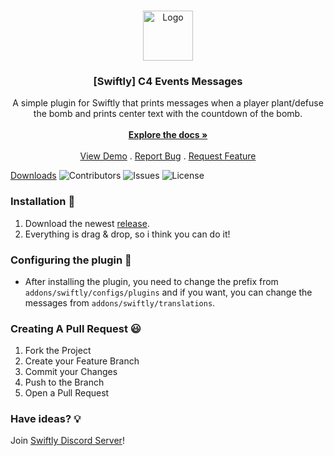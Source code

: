 <br/>
<p align="center">
  <a href="https://github.com/moongetsu/swiftly_c4events">
    <img src="https://media.discordapp.net/attachments/979452783466000466/1168236894652469248/Swiftly_Logo.png?ex=6575f264&is=65637d64&hm=dd2834983bebeab98d7febd44bb3bd20e9aded13ecefac63cc990b222a9d9e9e&=&format=webp&quality=lossless&width=468&height=468" alt="Logo" width="80" height="80">
  </a>

  <h3 align="center">[Swiftly] C4 Events Messages</h3>

  <p align="center">
    A simple plugin for Swiftly that prints messages when a player plant/defuse the bomb and prints center text with the countdown of the bomb.
    <br/>
    <br/>
    <a href="https://github.com/moongetsu/swiftly_c4events"><strong>Explore the docs »</strong></a>
    <br/>
    <br/>
    <a href="https://github.com/moongetsu/swiftly_c4events">View Demo</a>
    .
    <a href="https://github.com/moongetsu/swiftly_c4events/issues">Report Bug</a>
    .
    <a href="https://github.com/moongetsu/swiftly_c4events/issues">Request Feature</a>
  </p>
</p>

[Downloads](https://img.shields.io/github/downloads/moongetsu/swiftly_c4events/total) ![Contributors](https://img.shields.io/github/contributors/moongetsu/swiftly_c4events?color=dark-green) ![Issues](https://img.shields.io/github/issues/moongetsu/swiftly_c4events) ![License](https://img.shields.io/github/license/moongetsu/swiftly_c4events) 

### Installation 👀

1. Download the newest [release](https://github.com/moongetsu/swiftly_c4events/releases).
2. Everything is drag & drop, so i think you can do it!

### Configuring the plugin 🧐

* After installing the plugin, you need to change the prefix from `addons/swiftly/configs/plugins` and if you want, you can change the messages from `addons/swiftly/translations`.

### Creating A Pull Request 😃

1. Fork the Project
2. Create your Feature Branch
3. Commit your Changes
4. Push to the Branch
5. Open a Pull Request

### Have ideas? 💡
Join [Swiftly Discord Server](https://discord.gg/ESKNDx2CNB)!
